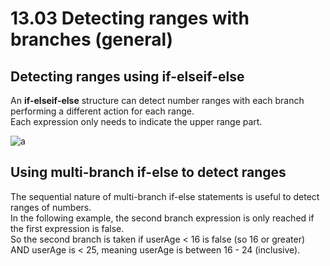 # 13.03 Detecting ranges with branches (general)

## Detecting ranges using if-elseif-else
An **if-elseif-else** structure can detect number ranges with each branch performing a different action for each range.   
Each expression only needs to indicate the upper range part.   

![a](https://github.com/ijaejun1025/CIS224-Computer_Architecture/assets/154036705/a4953412-f525-4980-8b99-fdafc0c9040b)

## Using multi-branch if-else to detect ranges
The sequential nature of multi-branch if-else statements is useful to detect ranges of numbers.   
In the following example, the second branch expression is only reached if the first expression is false.   
So the second branch is taken if userAge < 16 is false (so 16 or greater) AND userAge is < 25, meaning userAge is between 16 - 24 (inclusive).

